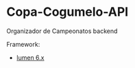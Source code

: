 # Copa-Cogumelo-API
Organizador de Campeonatos backend

Framework:
- [lumen 6.x](https://lumen.laravel.com/docs/6.x/installation) 
